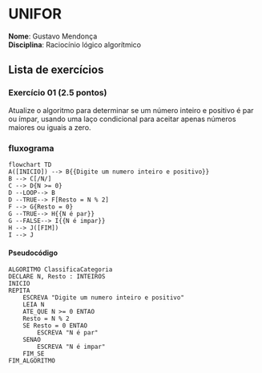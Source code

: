 # UNIFOR
**Nome**: Gustavo Mendonça <br>
**Disciplina**: Raciocínio lógico algorítmico

 ## Lista de exercícios

 ### Exercício 01 (2.5 pontos)
Atualize o algoritmo para determinar se um número inteiro e positivo é par ou ímpar, usando uma laço condicional para aceitar apenas números maiores ou iguais a zero.

### fluxograma
```mermaid
flowchart TD
A([INICIO]) --> B{{Digite um numero inteiro e positivo}}
B --> C[/N/]
C --> D{N >= 0}
D --LOOP--> B
D --TRUE--> F[Resto = N % 2]
F --> G{Resto = 0}
G --TRUE--> H{{N é par}}
G --FALSE--> I{{N é impar}}
H --> J([FIM])
I --> J
```
#### Pseudocódigo 
```
ALGORITMO ClassificaCategoria
DECLARE N, Resto : INTEIROS
INICIO
REPITA
	ESCREVA "Digite um numero inteiro e positivo"
	LEIA N
	ATE_QUE N >= 0 ENTAO
	Resto = N % 2
	SE Resto = 0 ENTAO
		ESCREVA "N é par"
	SENAO 
		ESCREVA "N é impar"
	FIM_SE
FIM_ALGORITMO

```
